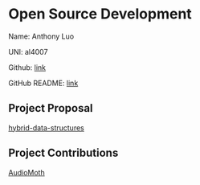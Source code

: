 # Open Source Development

Name: Anthony Luo

UNI: al4007

Github: [link](https://github.com/luo-anthony)

GitHub README: [link](https://github.com/luo-anthony/luo-anthony/blob/main/README.md)

## Project Proposal
[hybrid-data-structures](./projects/cpp/hybriddatastructures.md)

## Project Contributions
[AudioMoth](./projects/cpp/AudioMoth.md)

